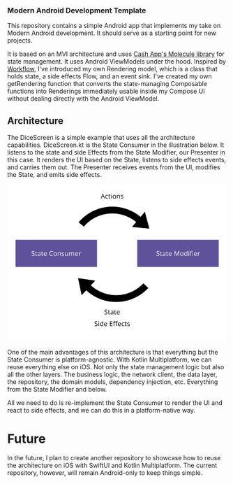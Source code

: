 ### Modern Android Development Template

This repository contains a simple Android app that implements my take on Modern Android development. It should serve as
a starting point for new projects.

It is based on an MVI architecture and uses [Cash App's Molecule library](https://github.com/cashapp/molecule) for state
management. It uses Android ViewModels under the hood. Inspired by [Workflow](https://square.github.io/workflow/), I've
introduced my own Rendering model, which is a class that holds state, a side effects Flow, and an event sink. I've
created my own getRendering function that converts the state-managing Composable functions into Renderings immediately
usable inside my Compose UI without dealing directly with the Android ViewModel.

## Architecture

The DiceScreen is a simple example that uses all the architecture capabilities. DiceScreen.kt is the State
Consumer in the illustration below. It listens to the state and side Effects from the State Modifier, our Presenter in
this case. It renders the UI based on the State, listens to side effects events, and carries them out. The Presenter
receives events from the UI, modifies the State, and emits side effects.

![unidirectional_illustration.jpg](unidirectional_illustration.jpg)

One of the main advantages of this architecture is that everything but the State Consumer is platform-agnostic. With
Kotlin Multiplatform, we can reuse everything else on iOS. Not only the state management logic but also all the other
layers. The business logic, the network client, the data layer, the repository, the domain models, dependency injection,
etc. Everything from the State Modifier and below.

All we need to do is re-implement the State Consumer to render the UI and react to side effects, and we can do this in a
platform-native way.

# Future

In the future, I plan to create another repository to showcase how to reuse the architecture on iOS with SwiftUI and
Kotlin Multiplatform. The current repository, however, will remain Android-only to keep things simple.

